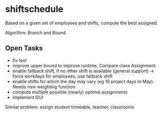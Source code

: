 # shiftschedule
Based on a given set of employees and shifts, compute the best assigned.

Algorithm: Branch and Bound

## Open Tasks
* fix test
* improve upper bound to improve runtime. Compare class Assignment.
* enable fallback shift, if no other shift is available (general support) -> force workdays for employees, use fallback shift
* enable shifts for which the day may vary (eg 10 project days in May). Needs new weighting function
* compute multiple possible (nearly) optimal assignments
* implement GUI


Similar problem: assign student timetable, teacher, classrooms